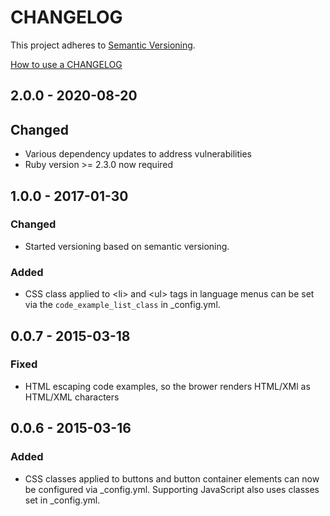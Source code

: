 CHANGELOG
==========

This project adheres to [Semantic Versioning](http://semver.org/).

[How to use a CHANGELOG](http://keepachangelog.com/)

## 2.0.0 - 2020-08-20

## Changed

- Various dependency updates to address vulnerabilities
- Ruby version >= 2.3.0 now required

## 1.0.0 - 2017-01-30

### Changed

- Started versioning based on semantic versioning.

### Added

- CSS class applied to \<li> and \<ul> tags in language menus can be set via the
	`code_example_list_class` in _config.yml.

## 0.0.7 - 2015-03-18

### Fixed

- HTML escaping code examples, so the brower renders HTML/XMl as HTML/XML
	characters

## 0.0.6 - 2015-03-16

### Added

- CSS classes applied to buttons and button container elements can now be
	configured via _config.yml. Supporting JavaScript also uses classes set in
	_config.yml. 
